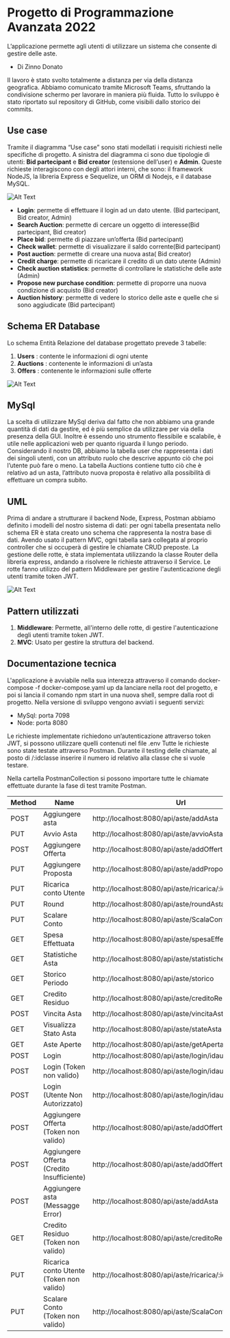 # Progetto di Programmazione Avanzata 2022

L’applicazione permette agli utenti di utilizzare un sistema che consente di gestire delle aste. 


* Di Zinno Donato


Il lavoro è stato svolto totalmente a distanza per via della distanza geografica. Abbiamo comunicato tramite Microsoft Teams, sfruttando la condivisione schermo per lavorare in maniera più fluida. Tutto lo sviluppo è stato riportato sul repository di GitHub, come visibili dallo storico dei commits.

## Use case

Tramite il diagramma “Use case” sono stati modellati i requisiti richiesti nelle specifiche di progetto.
A sinistra del diagramma ci sono due tipologie di utenti: **Bid partecipant** e **Bid creator** (estensione dell’user) e **Admin**.
Queste richieste interagiscono con degli attori interni, che sono: il framework NodeJS, la libreria Express e Sequelize, un ORM di Nodejs,  e il database MySQL.

![Alt Text](https://github.com/Donato1992/ProgAvanzata-Donato/blob/main/Img/caso%20d%20uso%20.png)

*	**Login**: permette di effettuare il login ad un dato utente. (Bid partecipant, Bid creator, Admin)
*	**Search Auction**: permette di cercare un oggetto di interesse(Bid partecipant, Bid creator)
*	**Place bid**: permette di piazzare un’offerta (Bid partecipant)
*	**Check wallet**: permette di visualizzare il saldo corrente(Bid partecipant)
*	**Post auction**: permette di creare una nuova asta( Bid creator)
*	**Credit charge**: permette di ricaricare il credito di un dato utente (Admin)
*	**Check auction statistics**: permette di controllare le statistiche delle aste (Admin)
*	**Propose new purchase condition**: permette di proporre una nuova condizione di acquisto (Bid creator)
*	**Auction history**: permette di vedere lo storico delle aste e quelle che si sono aggiudicate (Bid partecipant)


## Schema ER Database

Lo schema Entità Relazione del database progettato prevede 3 tabelle:

1)	**Users** : contente le informazioni di ogni utente
2)	**Auctions** : contenente le informazioni di un’asta
3)	**Offers** : contenente le informazioni sulle offerte

![Alt Text](https://github.com/Donato1992/ProgAvanzata-Donato/blob/main/Img/DB.png)


## MySql

La scelta di utilizzare MySql deriva dal fatto che non abbiamo una grande quantità di dati da gestire, ed è più semplice da utilizzare per via della presenza della GUI. Inoltre è essendo uno strumento flessibile e scalabile, è utile nelle applicazioni web per quanto riguarda il lungo periodo.
Considerando il nostro DB, abbiamo la tabella user che rappresenta i dati dei singoli utenti, con un attributo ruolo che descrive appunto ciò che poi l’utente può fare o meno.
La tabella Auctions contiene tutto ciò che è relativo ad un asta, l’attributo nuova proposta è relativo alla possibilità di effettuare un compra subito.


## UML

Prima di andare a strutturare il backend Node, Express, Postman abbiamo definito i modelli del nostro sistema di dati: per ogni tabella presentata nello schema ER è stata creato uno schema che rappresenta la nostra base di dati.
Avendo usato il pattern MVC, ogni tabella sarà collegata al proprio controller che si occuperà di gestire le chiamate CRUD preposte.
La gestione delle rotte, è stata implementata utilizzando la classe Router della libreria express, andando a risolvere le richieste attraverso il Service. Le rotte fanno utilizzo del pattern Middleware per gestire l'autenticazione degli utenti tramite token JWT.

![Alt Text](https://github.com/Donato1992/ProgAvanzata-Donato/blob/main/Img/class_diagram.png)


## Pattern utilizzati

1)	**Middleware**: Permette, all'interno delle rotte, di gestire l'autenticazione degli utenti tramite token JWT.
2)  **MVC**: Usato per gestire la struttura del backend.



## Documentazione tecnica

L'applicazione è avviabile nella sua interezza attraverso il comando docker-compose -f docker-compose.yaml up da lanciare nella root del progetto, e poi si lancia il comando npm start in una nuova shell, sempre dalla root di progetto. Nella versione di sviluppo vengono avviati i seguenti servizi:
-	MySql: porta 7098
-	Node: porta 8080

Le richieste implementate richiedono un’autenticazione attraverso token JWT, si possono utilizzare quelli contenuti nel file .env
Tutte le richieste sono state testate attraverso Postman.
Durante il testing delle chiamate, al posto di /:idclasse inserire il numero id relativo alla classe che si vuole testare. 

Nella cartella PostmanCollection si possono importare tutte le chiamate effettuate durante la fase di test tramite Postman.


| Method | Name                                          | Url                                                                                              | Status |
|--------|-----------------------------------------------|--------------------------------------------------------------------------------------------------|--------|
| POST   | Aggiungere asta                               | http://localhost:8080/api/aste/addAsta                                                           | 200    |
| PUT    | Avvio Asta                                    | http://localhost:8080/api/aste/avvioAsta/:idasta                                                 | 200    |
| POST   | Aggiungere Offerta                            | http://localhost:8080/api/aste/addOffertaToken/:idasta                                           | 200    |
| PUT    | Aggiungere Proposta                           | http://localhost:8080/api/aste/addProposta/:idasta                                               | 200    |
| PUT    | Ricarica conto Utente                         | http://localhost:8080/api/aste/ricarica/:idutente                                		    | 200    |
| PUT    | Round                                         | http://localhost:8080/api/aste/roundAsta/:idasta                                                 | 200    |
| PUT    | Scalare Conto                                 | http://localhost:8080/api/aste/ScalaConto/:idasta						    | 200    |
| GET    | Spesa Effettuata                              | http://localhost:8080/api/aste/spesaEffettuata                                                   | 200    |
| GET    | Statistiche Asta                              | http://localhost:8080/api/aste/statisticheAsta                                                   | 200    |
| GET    | Storico Periodo                               | http://localhost:8080/api/aste/storico      						    | 200    | 
| GET    | Credito Residuo                               | http://localhost:8080/api/aste/creditoResiduo                                                    | 200    | 
| POST   | Vincita Asta             		         | http://localhost:8080/api/aste/vincitaAsta                                                       | 200    | 
| GET    | Visualizza Stato Asta         	         | http://localhost:8080/api/aste/stateAsta                                                         | 200    |
| GET    | Aste Aperte            		         | http://localhost:8080/api/aste/getApertaAstaOfferta                                              | 200    |
| POST   | Login		                         | http://localhost:8080/api/aste/login/idautente                                                   | 200    |
| POST   | Login \(Token non valido\)                    | http://localhost:8080/api/aste/login/idautente                                                   | 403    |
| POST   | Login \(Utente Non Autorizzato\)            	 | http://localhost:8080/api/aste/login/idautente                                                   | 401    |
| POST   | Aggiungere Offerta \(Token non valido\)       | http://localhost:8080/api/aste/addOffertaToken/:idasta                                           | 403    |
| POST   | Aggiungere Offerta \(Credito Insufficiente\)  | http://localhost:8080/api/aste/addOffertaToken/:idasta                                           | 403    |
| POST   | Aggiungere asta \(Messagge Error\)            | http://localhost:8080/api/aste/addAsta                                                           | 400    |
| GET    | Credito Residuo \(Token non valido\)          | http://localhost:8080/api/aste/creditoResiduo                                                    | 403    |
| PUT    | Ricarica conto Utente \(Token non valido\)    | http://localhost:8080/api/aste/ricarica/:idutente                                		    | 403    |
| PUT    | Scalare Conto \(Token non valido\)            | http://localhost:8080/api/aste/ScalaConto/:idasta						    | 403    | 

